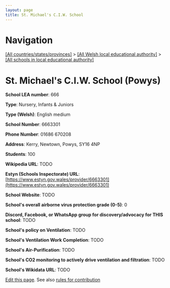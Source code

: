 ```yaml
---
layout: page
title: St. Michael's C.I.W. School
---
```

# Navigation

[[All countries/states/provinces]](../../..) > [[All Welsh local educational authority]](../..) > [[All schools in local educational authority]](..)

# St. Michael's C.I.W. School (Powys)

**School LEA number**: 666

**Type**: Nursery, Infants & Juniors

**Type (Welsh)**: English medium

**School Number**: 6663301

**Phone Number**: 01686 670208

**Address**: Kerry, Newtown, Powys, SY16 4NP

**Students**: 100

**Wikipedia URL**: TODO

**Estyn (Schools Inspectorate) URL**: [https://www.estyn.gov.wales/provider/6663301](https://www.estyn.gov.wales/provider/6663301)

**School Website**: TODO

**School's overall airborne virus protection grade (0-5)**: 0

**Discord, Facebook, or WhatsApp group for discovery/advocacy for THIS school**: TODO

**School's policy on Ventilation**: TODO

**School's Ventilation Work Completion**: TODO

**School's Air-Purification**: TODO

**School's CO2 monitoring to actively drive ventilation and filtration**: TODO

**School's Wikidata URL**: TODO




[Edit this page](https://github.com/VentilationProject/Wales/edit/prif/./Powys/St._Michael's_C.I.W._School.md). See also [rules for contribution](../../../contribution-rules/)